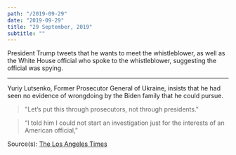 ```yaml
---
path: "/2019-09-29"
date: "2019-09-29"
title: "29 September, 2019"
subtitle: ""
---
```


President Trump tweets that he wants to meet the whistleblower, as well as the White House official who spoke to the whistleblower, suggesting the official was spying.

<tweet id="1178442759499370496"></tweet>
<tweet id="1178442762284404736"></tweet>
<tweet id="1178442765736333313"></tweet>

---

Yuriy Lutsenko, Former Prosecutor General of Ukraine, insists that he had seen no evidence of wrongdoing by the Biden family that he could pursue.

> "Let’s put this through prosecutors, not through presidents."

> “I told him I could not start an investigation just for the interests of an American official,”

<span class="sources">

Source(s): [The Los Angeles Times](https://www.latimes.com/politics/story/2019-09-29/former-ukraine-prosecutor-says-no-wrongdoing-biden)

</span>